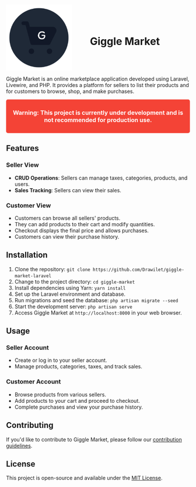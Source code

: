 <style>
.development-banner {
  background-color: #f44336; 
  color: white; 
  padding: 10px; 
  text-align: center; 
  font-size: 16px; 
  font-weight: bold; 
  border-radius: 5px; 
}
</style>

<div style="display: flex; align-items: center;">
    <img src="./public/icon.svg" style="width: 180px; margin-right: 50px">
  <h1>Giggle Market</h1>
</div>

Giggle Market is an online marketplace application developed using Laravel, Livewire, and PHP. It provides a platform for sellers to list their products and for customers to browse, shop, and make purchases.

<div class="development-banner">
  <p><strong>Warning:</strong> This project is currently under development and is not recommended for production use.</p>
</div>

## Features

### Seller View

-   **CRUD Operations**: Sellers can manage taxes, categories, products, and users.
-   **Sales Tracking**: Sellers can view their sales.

### Customer View

-   Customers can browse all sellers' products.
-   They can add products to their cart and modify quantities.
-   Checkout displays the final price and allows purchases.
-   Customers can view their purchase history.

## Installation

1. Clone the repository: `git clone https://github.com/Drawilet/giggle-market-laravel`
2. Change to the project directory: `cd giggle-market`
3. Install dependencies using Yarn: `yarn install`
4. Set up the Laravel environment and database.
5. Run migrations and seed the database: `php artisan migrate --seed`
6. Start the development server: `php artisan serve`
7. Access Giggle Market at `http://localhost:8000` in your web browser.

## Usage

### Seller Account

-   Create or log in to your seller account.
-   Manage products, categories, taxes, and track sales.

### Customer Account

-   Browse products from various sellers.
-   Add products to your cart and proceed to checkout.
-   Complete purchases and view your purchase history.

## Contributing

If you'd like to contribute to Giggle Market, please follow our [contribution guidelines](CONTRIBUTING.md).

## License

This project is open-source and available under the [MIT License](LICENSE).
